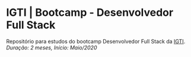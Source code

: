 # IGTI | Bootcamp - Desenvolvedor Full Stack

Repositório para estudos do bootcamp Desenvolvedor Full Stack da [IGTI](https://www.igti.com.br/custom/bootcamp-desenvolvedor-full-stack). _Duração: 2 meses, Início: Maio/2020_
